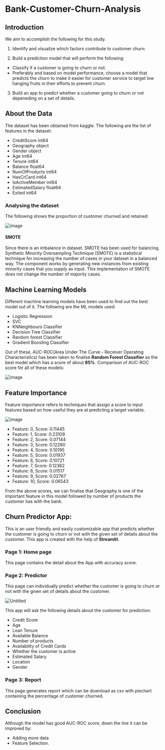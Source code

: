 # Bank-Customer-Churn-Analysis

## Introduction
We aim to accomplish the following for this study.

1) Identify and visualize which factors contribute to customer churn:

2) Build a prediction model that will perform the following:

 - Classify if a customer is going to churn or not.
 - Preferably and based on model performance, choose a model that predicts the churn to make it easier for customer service to target low hanging fruits in their efforts to prevent churn.

3) Build an app to predict whether a customer going to churn or not depeneding on a set of details.

## About the Data
The dataset has been obtained from kaggle. The following are the list of features in the dataset:
 - CreditScore          int64
 - Geography           object
 - Gender              object
 - Age                  int64
 - Tenure               int64
 - Balance            float64
 - NumOfProducts        int64
 - HasCrCard            int64
 - IsActiveMember       int64
 - EstimatedSalary    float64
 - Exited               int64
 
### Analysing the dataset
The following shows the proportion of customer churned and retained:

![image](https://user-images.githubusercontent.com/85822284/199734710-2eb46262-fd38-4dac-9112-4a356c2a6620.png)

#### SMOTE
Since there is an imbalance in dataset. SMOTE has been used for balancing. Synthetic Minority Oversampling Technique (SMOTE) is a statistical technique for increasing the number of cases in your dataset in a balanced way. The component works by generating new instances from existing minority cases that you supply as input. This implementation of SMOTE does not change the number of majority cases.

## Machine Learning Models
Different machine learning models have been used to find out the best model out of it. The following are the ML models used:
 - Logistic Regression
 - SVC
 - KNNeighbours Classifier
 - Decision Tree Classifier
 - Random forest Classifier
 - Gradient Boosting Classifier
 
Out of these, AUC-ROC(Area Under The Curve - Receiver Operating Characteristics) has been taken to finalise **Random Forest Classifier** as the best model which has a score of about **85%**. Comparison of AUC-ROC score for all of these models:

![image](https://user-images.githubusercontent.com/85822284/203001006-f6bf139f-0317-441d-93d2-9302c18aa805.png)


## Feature Importance
Feature importance refers to techniques that assign a score to input features based on how useful they are at predicting a target variable.

![image](https://user-images.githubusercontent.com/85822284/199744934-e9761802-d321-4676-9d6e-257cdf143684.png)

 - Feature: 0, Score: 0.11445
 - Feature: 1, Score: 0.23109
 - Feature: 2, Score: 0.07144
 - Feature: 3, Score: 0.12260
 - Feature: 4, Score: 0.10195
 - Feature: 5, Score: 0.01937
 - Feature: 6, Score: 0.10721
 - Feature: 7, Score: 0.12362
 - Feature: 8, Score: 0.01517
 - Feature: 9, Score: 0.02767
 - Feature: 10, Score: 0.06543
 
 From the above scores, we can finalise that Geography is one of the important feature in this model followed by number of products the customer has with the bank.


## Churn Predictor App:

This is an user friendly and easily customizable app that predicts whether the customer is going to churn or not with the given set of details about the customer. This app is created with the help of **Streamlit**.

### Page 1: Home page



This page contains the detail about the App with accuracy score.

### Page 2: Predictor

This page can individually predict whether the customer is going to churn or not with the given set of details about the customer.

![Untitled](https://user-images.githubusercontent.com/85822284/199740901-87c9652d-f552-4afd-b17f-bae2d4d2806d.png)

This app will ask the following details about the customer for prediction:
 - Credit Score
 - Age
 - Loan Tenure
 - Available Balance
 - Number of products
 - Availability of Credit Cards
 - Whether the customer is active
 - Estimated Salary
 - Location
 - Gender
 
### Page 3: Report

This page generates report which can be download as csv with piechart containing the percentage of customer churned.
 
 ## Conclusion
 Although the model has good AUC-ROC score, down the line it can be improved by:
  - Adding more data
  - Feature Selection.
 
